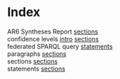 # Index


AR6 Syntheses Report [sections](sections.md#tp1)<br />
confidence levels [intro](intro.md#tp1) [sections](sections.md#tp5)<br />
federated SPARQL query [statements](statements.md#tp1)<br />
paragraphs [sections](sections.md#tp2)<br />
sections [sections](sections.md#tp4)<br />
statements [sections](sections.md#tp3)
